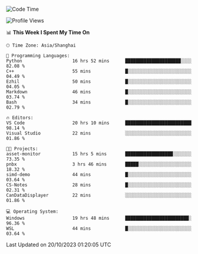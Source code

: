 <!--START_SECTION:waka-->
![Code Time](http://img.shields.io/badge/Code%20Time-1%2C313%20hrs%2041%20mins-blue)

![Profile Views](http://img.shields.io/badge/Profile%20Views-2-blue)

📊 **This Week I Spent My Time On** 

```text
🕑︎ Time Zone: Asia/Shanghai

💬 Programming Languages: 
Python                   16 hrs 52 mins      █████████████████████░░░░   82.08 % 
C++                      55 mins             █░░░░░░░░░░░░░░░░░░░░░░░░   04.49 % 
Ezhil                    50 mins             █░░░░░░░░░░░░░░░░░░░░░░░░   04.05 % 
Markdown                 46 mins             █░░░░░░░░░░░░░░░░░░░░░░░░   03.74 % 
Bash                     34 mins             █░░░░░░░░░░░░░░░░░░░░░░░░   02.79 % 

🔥 Editors: 
VS Code                  20 hrs 10 mins      █████████████████████████   98.14 % 
Visual Studio            22 mins             ░░░░░░░░░░░░░░░░░░░░░░░░░   01.86 % 

🐱‍💻 Projects: 
asset-monitor            15 hrs 5 mins       ██████████████████░░░░░░░   73.35 % 
pnbx                     3 hrs 46 mins       █████░░░░░░░░░░░░░░░░░░░░   18.32 % 
simd-demo                44 mins             █░░░░░░░░░░░░░░░░░░░░░░░░   03.64 % 
CS-Notes                 28 mins             █░░░░░░░░░░░░░░░░░░░░░░░░   02.31 % 
CanDataDisplayer         22 mins             ░░░░░░░░░░░░░░░░░░░░░░░░░   01.86 % 

💻 Operating System: 
Windows                  19 hrs 48 mins      ████████████████████████░   96.36 % 
WSL                      44 mins             █░░░░░░░░░░░░░░░░░░░░░░░░   03.64 % 
```


 Last Updated on 20/10/2023 01:20:05 UTC
<!--END_SECTION:waka-->